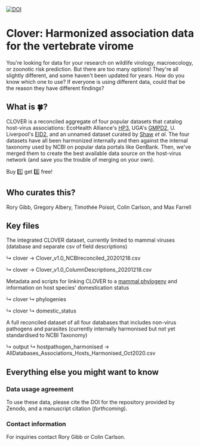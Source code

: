 [![DOI](https://zenodo.org/badge/312029561.svg)](https://zenodo.org/badge/latestdoi/312029561)

# Clover: Harmonized association data for the vertebrate virome

You're looking for data for your research on wildlife virology, macroecology, or zoonotic risk prediction. But there are too many options! They're all slightly different, and some haven't been updated for years. How do you know which one to use? If everyone is using different data, could that be the reason they have different findings?

## What is 🍀?

CLOVER is a reconciled aggregate of four popular datasets that catalog host-virus associations: EcoHealth Alliance's [HP3](https://github.com/ecohealthalliance/HP3), UGA's [GMPD2](http://onlinelibrary.wiley.com/doi/10.1002/ecy.1799/suppinfo), U. Liverpool's [EID2](https://eid2.liverpool.ac.uk/), and an unnamed dataset curated by [Shaw](https://doi.org/10.6084/m9.figshare.8262779) _et al._ The four datasets have all been harmonized internally and then against the internal taxonomy used by NCBI on popular data portals like GenBank. Then, we've merged them to create the best available data source on the host-virus network (and save you the trouble of merging on your own). 

Buy 1️⃣ get 3️⃣ free!

## Who curates this?
Rory Gibb, Gregory Albery, Timothée Poisot, Colin Carlson, and Max Farrell

## Key files

The integrated CLOVER dataset, currently limited to mammal viruses (database and separate csv of field descriptions)

 ↳ clover → Clover_v1.0_NCBIreconciled_20201218.csv

 ↳ clover → Clover_v1.0_ColumnDescriptions_20201218.csv
 
Metadata and scripts for linking CLOVER to a [mammal phylogeny](https://journals.plos.org/plosbiology/article?id=10.1371/journal.pbio.3000494) and information on host species' domestication status

 ↳ clover ↳ phylogenies

 ↳ clover ↳ domestic_status
 
A full reconciled dataset of all four databases that includes non-virus pathogens and parasites (currently internally harmonised but not yet standardised to NCBI Taxonomy)

 ↳ output ↳ hostpathogen_harmonised → AllDatabases_Associations_Hosts_Harmonised_Oct2020.csv
 
## Everything else you might want to know

### Data usage agreement

To use these data, please cite the DOI for the repository provided by Zenodo, and a manuscript citation (_forthcoming_).

### Contact information

For inquiries contact Rory Gibb or Colin Carlson.
